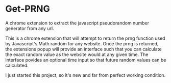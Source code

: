 # Get-PRNG
A chrome extension to extract the javascript pseudorandom number generator from any url.

This is a chrome extension that will attempt to return the prng function used by Javascript's Math.random for any website.  Once the prng is returned, the extensions popup will provide an interface such that you can calculate the exact random value as the website would at any given time.  The interface povides an optional time input so that future random values can be calculated.  

I just started this project, so it's new and far from perfect working condition.    
